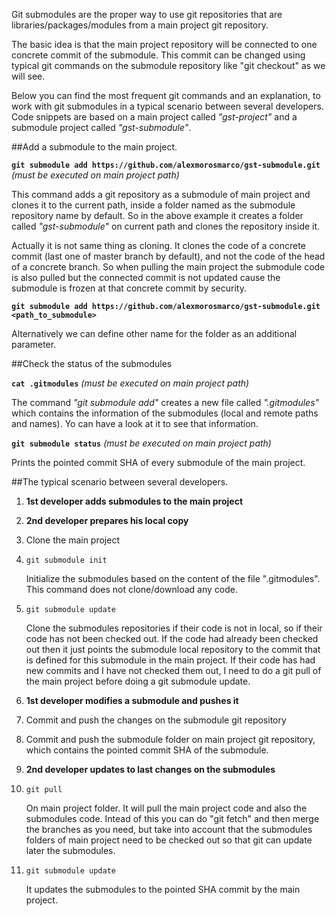Git submodules are the proper way to use git repositories that are libraries/packages/modules from a main project git repository.

The basic idea is that the main project repository will be connected to one concrete commit of the submodule. This commit can be changed using typical git commands on the submodule repository like "git checkout" as we will see.

Below you can find the most frequent git commands and an explanation, to work with git submodules in a typical scenario between several developers. Code snippets are based on a main project called *"gst-project"* and a submodule project called *"gst-submodule"*.

##Add a submodule to the main project.

**`git submodule add https://github.com/alexmorosmarco/gst-submodule.git`**
*(must be executed on main project path)*

This command adds a git repository as a submodule of main project and clones it to the current path, inside a folder named as the submodule repository name by default. So in the above example it creates a folder called *"gst-submodule"* on current path and clones the repository inside it.

Actually it is not same thing as cloning. It clones the code of a concrete commit (last one of master branch by default), and not the code of the head of a concrete branch. So when pulling the main project the submodule code is also pulled but the connected commit is not updated cause the submodule is frozen at that concrete commit by security.

**`git submodule add https://github.com/alexmorosmarco/gst-submodule.git <path_to_submodule>`**

Alternatively we can define other name for the folder as an additional parameter.

##Check the status of the submodules

**`cat .gitmodules`**
*(must be executed on main project path)*

The command *"git submodule add"* creates a new file called *".gitmodules"* which contains the information of the submodules (local and remote paths and names). Yo can have a look at it to see that information.

**`git submodule status`**
*(must be executed on main project path)*

Prints the pointed commit SHA of every submodule of the main project.

##The typical scenario between several developers.

1. **1st developer adds submodules to the main project**
2. **2nd developer prepares his local copy**
  1. Clone the main project
  2. `git submodule init`

     Initialize the submodules based on the content of the file ".gitmodules". This command does not clone/download any code.
  3. `git submodule update`

     Clone the submodules repositories if their code is not in local, so if their code has not been checked out. If the code had already been checked out then it just points the submodule local repository to the commit that is defined for this submodule in the main project. If their code has had new commits and I have not checked them out, I need to do a git pull of the main project before doing a git submodule update.
3. **1st developer modifies a submodule and pushes it**
  1. Commit and push the changes on the submodule git repository
  2. Commit and push the submodule folder on main project git repository, which contains the pointed commit SHA of the submodule.
4. **2nd developer updates to last changes on the submodules**
  1. `git pull`

      On main project folder. It will pull the main project code and also the submodules code. Intead of this you can do "git fetch" and then merge the branches as you need, but take into account that the submodules folders of main project need to be checked out so that git can update later the submodules.
  2. `git submodule update`

     It updates the submodules to the pointed SHA commit by the main project.


